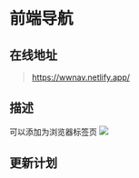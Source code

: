 # 前端导航

## 在线地址
> https://wwnav.netlify.app/


## 描述

可以添加为浏览器标签页
![](https://tva1.sinaimg.cn/large/008vxvgGgy1h8o4pf448xj31e00u0jwl.jpg)


## 更新计划

